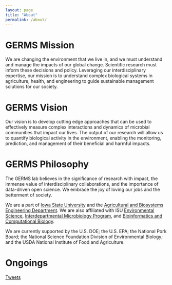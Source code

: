 ```yaml
---
layout: page
title: "About"
permalink: /about/
---
```

# GERMS Mission
We are changing the environment that we live in, and we must understand and manage the impacts of our global change. Scientific research must inform these decisions and policy.  Leveraging our interdisciplinary expertise, our mission is to understand complex biological systems in agriculture, health, and engineering to guide sustainable management solutions for our society. 

# GERMS Vision
Our vision is to develop cutting edge approaches that can be used to effectively measure complex interactions and dynamics of microbial communities that impact our lives.  The output of our research will allow us to quantify biological activity in the environment, enabling the monitoring, prediction, and management of their beneficial and harmful impacts.

# GERMS Philosophy

The GERMS lab believes in the significance of research with impact, the immense value of interdisciplinary collaborations, and the importance of data-driven open science.  We embrace the joy of loving our jobs and the betterment of society.

We are a part of [Iowa State University](http://www.iastate.edu) and the [Agricultural and Biosystems Engineering Department](http://www.abe.iastate.edu).  We are also affiliated with ISU [Environmental Science](http://www.enscigrad.iastate.edu), [Interdepartmental Microbiology Program](http://www.micrograd.iastate.edu/), and [Bioinformatics and Computational Biology](http://www.bcb.iastate.edu).

We are currently supported by the U.S. DOE; the U.S. EPA; the National Pork Board; the National Science Foundation Division of Environmental Biology; and the USDA National Institute of Food and Agriculture.

# Ongoings

<a class="twitter-timeline"  data-width="400" data-height="400" data-tweet-limit="3" href="https://twitter.com/teeniedeenie?ref_src=twsrc%5Etfw">Tweets</a> <script async src="https://platform.twitter.com/widgets.js" charset="utf-8" ></script>
